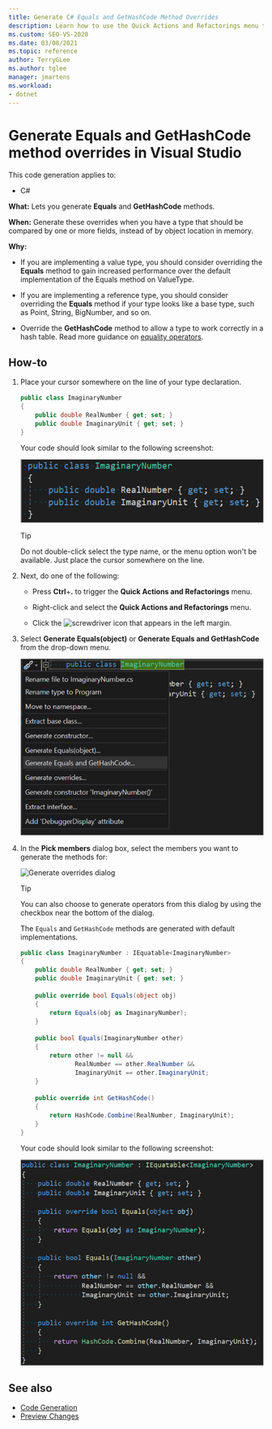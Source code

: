```yaml
---
title: Generate C# Equals and GetHashCode Method Overrides
description: Learn how to use the Quick Actions and Refactorings menu to generate Equals and GetHashCode methods.
ms.custom: SEO-VS-2020
ms.date: 03/08/2021
ms.topic: reference
author: TerryGLee
ms.author: tglee
manager: jmartens
ms.workload:
- dotnet
---
```

# Generate Equals and GetHashCode method overrides in Visual Studio

This code generation applies to:

- C#

**What:** Lets you generate **Equals** and **GetHashCode** methods.

**When:** Generate these overrides when you have a type that should be compared by one or more fields, instead of by object location in memory.

**Why:**

- If you are implementing a value type, you should consider overriding the **Equals** method to gain increased performance over the default implementation of the Equals method on ValueType.

- If you are implementing a reference type, you should consider overriding the **Equals** method if your type looks like a base type, such as Point, String, BigNumber, and so on.

- Override the **GetHashCode** method to allow a type to work correctly in a hash table. Read more guidance on [equality operators](/dotnet/standard/design-guidelines/equality-operators).

## How-to

1. Place your cursor somewhere on the line of your type declaration.

    ```csharp
    public class ImaginaryNumber
    {
        public double RealNumber { get; set; }
        public double ImaginaryUnit { get; set; }
    }
    ```

   Your code should look similar to the following screenshot:

   ![Screenshot of the generated method result](media/overrides-highlight-cs.png)

   > [!TIP]
   > Do not double-click select the type name, or the menu option won't be available. Just place the cursor somewhere on the line.

1. Next, do one of the following:

   - Press **Ctrl**+**.** to trigger the **Quick Actions and Refactorings** menu.

   - Right-click and select the **Quick Actions and Refactorings** menu.

   - Click the ![screwdriver](../media/screwdriver-icon.png) icon that appears in the left margin.

1. Select **Generate Equals(object)** or **Generate Equals and GetHashCode** from the drop-down menu.

   ![Screenshot of the Generate Overrides drop-down menu](media/overrides-preview-cs.png)

1. In the **Pick members** dialog box, select the members you want to generate the methods for:

    ![Generate overrides dialog](media/overrides-dialog-cs.png)

    > [!TIP]
    > You can also choose to generate operators from this dialog by using the checkbox near the bottom of the dialog.

   The `Equals` and `GetHashCode` methods are generated with default implementations.

    ```csharp
   public class ImaginaryNumber : IEquatable<ImaginaryNumber>
    {
        public double RealNumber { get; set; }
        public double ImaginaryUnit { get; set; }

        public override bool Equals(object obj)
        {
            return Equals(obj as ImaginaryNumber);
        }

        public bool Equals(ImaginaryNumber other)
        {
            return other != null &&
                   RealNumber == other.RealNumber &&
                   ImaginaryUnit == other.ImaginaryUnit;
        }

        public override int GetHashCode()
        {
            return HashCode.Combine(RealNumber, ImaginaryUnit);
        }
    }
    ```

   Your code should look similar to the following screenshot:

   ![Screenshot of the generated method result](media/overrides-result-cs.png)

## See also

- [Code Generation](../code-generation-in-visual-studio.md)
- [Preview Changes](../../ide/preview-changes.md)
